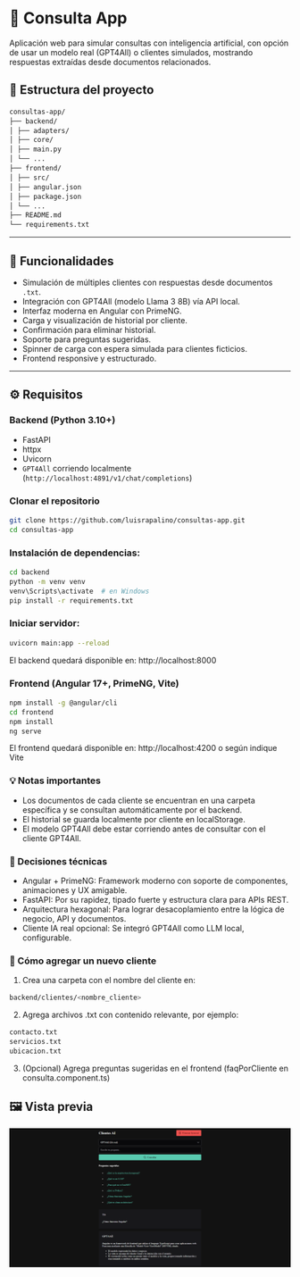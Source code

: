 # 🧠 Consulta App

Aplicación web para simular consultas con inteligencia artificial, con opción de usar un modelo real (GPT4All) o clientes simulados, mostrando respuestas extraídas desde documentos relacionados.

## 📁 Estructura del proyecto

```bash
consultas-app/
├── backend/
│ ├── adapters/
│ ├── core/
│ ├── main.py
│ └── ...
├── frontend/
│ ├── src/
│ ├── angular.json
│ ├── package.json
│ └── ...
├── README.md
└── requirements.txt
```


---

## 🚀 Funcionalidades

- Simulación de múltiples clientes con respuestas desde documentos `.txt`.
- Integración con GPT4All (modelo Llama 3 8B) vía API local.
- Interfaz moderna en Angular con PrimeNG.
- Carga y visualización de historial por cliente.
- Confirmación para eliminar historial.
- Soporte para preguntas sugeridas.
- Spinner de carga con espera simulada para clientes ficticios.
- Frontend responsive y estructurado.

---

## ⚙️ Requisitos

### Backend (Python 3.10+)
- FastAPI
- httpx
- Uvicorn
- `GPT4All` corriendo localmente (`http://localhost:4891/v1/chat/completions`)

### Clonar el repositorio

```bash
git clone https://github.com/luisrapalino/consultas-app.git
cd consultas-app
```

### Instalación de dependencias:

```bash
cd backend
python -m venv venv
venv\Scripts\activate  # en Windows
pip install -r requirements.txt
```

### Iniciar servidor:

```bash
uvicorn main:app --reload
```
El backend quedará disponible en: http://localhost:8000

### Frontend (Angular 17+, PrimeNG, Vite)

```bash
npm install -g @angular/cli
cd frontend
npm install
ng serve
```
El frontend quedará disponible en: http://localhost:4200 o según indique Vite

### 💡 Notas importantes
- Los documentos de cada cliente se encuentran en una carpeta específica y se consultan automáticamente por el backend.
- El historial se guarda localmente por cliente en localStorage.
- El modelo GPT4All debe estar corriendo antes de consultar con el cliente GPT4All.

### 🧠 Decisiones técnicas
- Angular + PrimeNG: Framework moderno con soporte de componentes, animaciones y UX amigable.
- FastAPI: Por su rapidez, tipado fuerte y estructura clara para APIs REST.
- Arquitectura hexagonal: Para lograr desacoplamiento entre la lógica de negocio, API y documentos.
- Cliente IA real opcional: Se integró GPT4All como LLM local, configurable.

### 🧾 Cómo agregar un nuevo cliente
1. Crea una carpeta con el nombre del cliente en:
```bash
backend/clientes/<nombre_cliente>
```
2. Agrega archivos .txt con contenido relevante, por ejemplo:
```bash
contacto.txt
servicios.txt
ubicacion.txt
```
3. (Opcional) Agrega preguntas sugeridas en el frontend (faqPorCliente en consulta.component.ts)

## 🖼️ Vista previa

![Vista previa de la aplicación](assets/demo.png)
